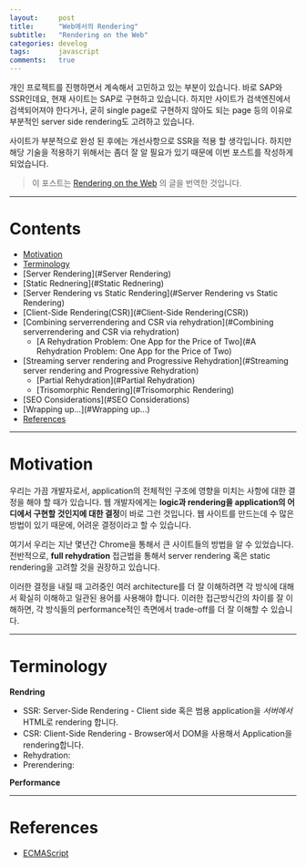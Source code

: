 ```yaml
---
layout:     post
title:      "Web에서의 Rendering"
subtitle:   "Rendering on the Web"
categories: develog
tags:       javascript
comments:   true
---
```


개인 프로젝트를 진행하면서 계속해서 고민하고 있는 부분이 있습니다. 바로 SAP와 SSR인데요, 현재 사이트는 SAP로 구현하고 있습니다. 하지만 사이트가 검색엔진에서 검색되어져야 한다거나, 굳히 single page로 구현하지 않아도 되는 page 등의 이유로 부분적인 server side rendering도 고려하고 있습니다.

사이트가 부분적으로 완성 된 후에는 개선사항으로 SSR을 적용 할 생각입니다. 하지만 해당 기술을 적용하기 위해서는 좀더 잘 알 필요가 있기 때문에 이번 포스트를 작성하게 되었습니다.

>이 포스트는 [Rendering on the Web](https://developers.google.com/web/updates/2019/02/rendering-on-the-web) 의 글을 번역한 것입니다.

---

# Contents

* [Motivation](#motivation)
* [Terminology](#terminology)
* [Server Rendering](#Server Rendering)
* [Static Rednering](#Static Rednering)
* [Server Rendering vs Static Rendering](#Server Rendering vs Static Rendering)
* [Client-Side Rendering(CSR)](#Client-Side Rendering(CSR))
* [Combining serverrendering and CSR via rehydration](#Combining serverrendering and CSR via rehydration)
  * [A Rehydration Problem: One App for the Price of Two](#A Rehydration Problem: One App for the Price of Two)
* [Streaming server rendering and Progressive Rehydration](#Streaming server rendering and Progressive Rehydration)
  * [Partial Rehydration](#Partial Rehydration)
  * [Trisomorphic Rendering](#Trisomorphic Rendering)
* [SEO Considerations](#SEO Considerations)
* [Wrapping up...](#Wrapping up...)
* [References](#references)

---

# Motivation

우리는 가끔 개발자로서, application의 전체적인 구조에 영향을 미치는 사항에 대한 결정을 해야 할 때가 있습니다. 웹 개발자에게는 **logic과 rendering을 application의 어디에서 구현할 것인지에 대한 결정**이 바로 그런 것입니다. 웹 사이트를 만드는데 수 많은 방법이 있기 때문에, 어려운 결정이라고 할 수 있습니다.

여기서 우리는 지난 몇년간 Chrome을 통해서 큰 사이트들의 방법을 알 수 있었습니다. 전반적으로, **full rehydration** 접근법을 통해서 server rendering 혹은 static rendering을 고려할 것을 권장하고 있습니다.

이러한 결정을 내릴 때 고려중인 여러 architecture를 더 잘 이해하려면 각 방식에 대해서 확실히 이해하고 일관된 용어를 사용해야 합니다. 이러한 접근방식간의 차이를 잘 이해하면, 각 방식들의 performance적인 측면에서 trade-off를 더 잘 이해할 수 있습니다.

---

# Terminology

**Rendring**
* SSR: Server-Side Rendering - Client side 혹은 범용 application을 _서버에서_ HTML로 rendering 합니다.
* CSR: Client-Side Rendering - Browser에서 DOM을 사용해서 Application을 rendering합니다.
* Rehydration: 
* Prerendering: 

**Performance**

---

# References

* [ECMAScript](https://www.ecma-international.org/publications/standards/Ecma-262.htm)